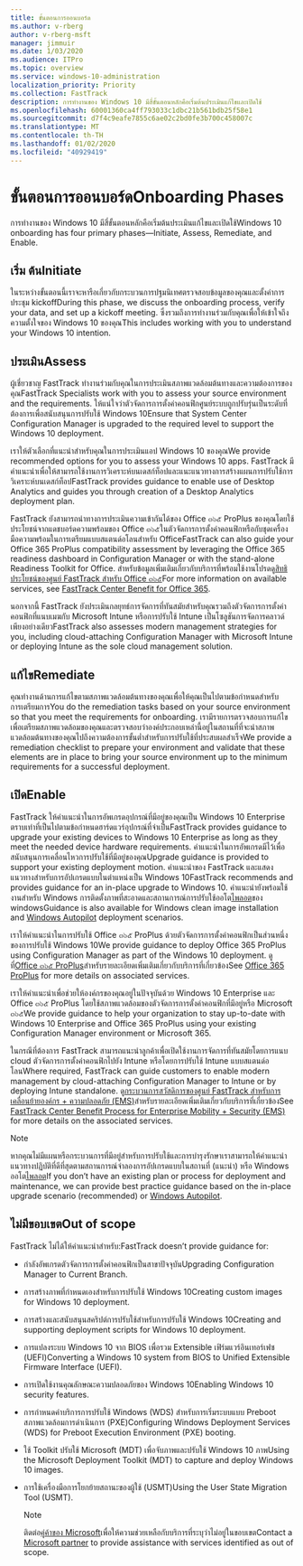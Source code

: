 ```yaml
---
title: ขั้นตอนการออนบอร์ด
ms.author: v-rberg
author: v-rberg-msft
manager: jimmuir
ms.date: 1/03/2020
ms.audience: ITPro
ms.topic: overview
ms.service: windows-10-administration
localization_priority: Priority
ms.collection: FastTrack
description: การทำงานของ Windows 10 มีสี่ขั้นตอนหลักคือเริ่มต้นประเมินแก้ไขและเปิดใช้
ms.openlocfilehash: 60001360ca4ff793033c1dbc21b561bdb25f58e1
ms.sourcegitcommit: d7f4c9eafe7855c6ae02c2bd0fe3b700c458007c
ms.translationtype: MT
ms.contentlocale: th-TH
ms.lasthandoff: 01/02/2020
ms.locfileid: "40929419"
---
```

# <a name="onboarding-phases"></a><span data-ttu-id="a5f4a-103">ขั้นตอนการออนบอร์ด</span><span class="sxs-lookup"><span data-stu-id="a5f4a-103">Onboarding Phases</span></span>

<span data-ttu-id="a5f4a-104">การทำงานของ Windows 10 มีสี่ขั้นตอนหลักคือเริ่มต้นประเมินแก้ไขและเปิดใช้</span><span class="sxs-lookup"><span data-stu-id="a5f4a-104">Windows 10 onboarding has four primary phases—Initiate, Assess, Remediate, and Enable.</span></span>

## <a name="initiate"></a><span data-ttu-id="a5f4a-105">เริ่ม ต้น</span><span class="sxs-lookup"><span data-stu-id="a5f4a-105">Initiate</span></span>

<span data-ttu-id="a5f4a-106">ในระหว่างขั้นตอนนี้เราจะหารือเกี่ยวกับกระบวนการปฐมนิเทศตรวจสอบข้อมูลของคุณและตั้งค่าการประชุม kickoff</span><span class="sxs-lookup"><span data-stu-id="a5f4a-106">During this phase, we discuss the onboarding process, verify your data, and set up a kickoff meeting.</span></span> <span data-ttu-id="a5f4a-107">ซึ่งรวมถึงการทำงานร่วมกับคุณเพื่อให้เข้าใจถึงความตั้งใจของ Windows 10 ของคุณ</span><span class="sxs-lookup"><span data-stu-id="a5f4a-107">This includes working with you to understand your Windows 10 intention.</span></span>

## <a name="assess"></a><span data-ttu-id="a5f4a-108">ประเมิน</span><span class="sxs-lookup"><span data-stu-id="a5f4a-108">Assess</span></span>

<span data-ttu-id="a5f4a-109">ผู้เชี่ยวชาญ FastTrack ทำงานร่วมกับคุณในการประเมินสภาพแวดล้อมต้นทางและความต้องการของคุณ</span><span class="sxs-lookup"><span data-stu-id="a5f4a-109">FastTrack Specialists work with you to assess your source environment and the requirements.</span></span> <span data-ttu-id="a5f4a-110">ให้แน่ใจว่าตัวจัดการการตั้งค่าคอนฟิกศูนย์ระบบถูกปรับรุ่นเป็นระดับที่ต้องการเพื่อสนับสนุนการปรับใช้ Windows 10</span><span class="sxs-lookup"><span data-stu-id="a5f4a-110">Ensure that System Center Configuration Manager is upgraded to the required level to support the Windows 10 deployment.</span></span> 

<span data-ttu-id="a5f4a-111">เราให้ตัวเลือกที่แนะนำสำหรับคุณในการประเมินแอป Windows 10 ของคุณ</span><span class="sxs-lookup"><span data-stu-id="a5f4a-111">We provide recommended options for you to assess your Windows 10 apps.</span></span> <span data-ttu-id="a5f4a-112">FastTrack มีคำแนะนำเพื่อให้สามารถใช้งานการวิเคราะห์บนเดสก์ท็อปและแนะแนวทางการสร้างแผนการปรับใช้การวิเคราะห์บนเดสก์ท็อป</span><span class="sxs-lookup"><span data-stu-id="a5f4a-112">FastTrack provides guidance to enable use of Desktop Analytics and guides you through creation of a Desktop Analytics deployment plan.</span></span>

<span data-ttu-id="a5f4a-113">FastTrack ยังสามารถนำทางการประเมินความเข้ากันได้ของ Office ๓๖๕ ProPlus ของคุณโดยใช้ประโยชน์จากแดชบอร์ดความพร้อมของ Office ๓๖๕ในตัวจัดการการตั้งค่าคอนฟิกหรือกับชุดเครื่องมือความพร้อมในการเตรียมแบบสแตนด์อโลนสำหรับ Office</span><span class="sxs-lookup"><span data-stu-id="a5f4a-113">FastTrack can also guide your Office 365 ProPlus compatibility assessment by leveraging the Office 365 readiness dashboard in Configuration Manager or with the stand-alone Readiness Toolkit for Office.</span></span> <span data-ttu-id="a5f4a-114">สำหรับข้อมูลเพิ่มเติมเกี่ยวกับบริการที่พร้อมใช้งานโปรดดู[สิทธิประโยชน์ของศูนย์ FastTrack สำหรับ Office ๓๖๕](O365-fasttrack-benefit-for-office-365.md)</span><span class="sxs-lookup"><span data-stu-id="a5f4a-114">For more information on available services, see [FastTrack Center Benefit for Office 365](O365-fasttrack-benefit-for-office-365.md).</span></span> 

<span data-ttu-id="a5f4a-115">นอกจากนี้ FastTrack ยังประเมินกลยุทธ์การจัดการที่ทันสมัยสำหรับคุณรวมถึงตัวจัดการการตั้งค่าคอนฟิกที่แนบเมฆกับ Microsoft Intune หรือการปรับใช้ Intune เป็นโซลูชันการจัดการคลาวด์เพียงอย่างเดียว</span><span class="sxs-lookup"><span data-stu-id="a5f4a-115">FastTrack also assesses modern management strategies for you, including cloud-attaching Configuration Manager with Microsoft Intune or deploying Intune as the sole cloud management solution.</span></span>

## <a name="remediate"></a><span data-ttu-id="a5f4a-116">แก้ไข</span><span class="sxs-lookup"><span data-stu-id="a5f4a-116">Remediate</span></span>

<span data-ttu-id="a5f4a-117">คุณทำงานด้านการแก้ไขตามสภาพแวดล้อมต้นทางของคุณเพื่อให้คุณเป็นไปตามข้อกำหนดสำหรับการเตรียมการ</span><span class="sxs-lookup"><span data-stu-id="a5f4a-117">You do the remediation tasks based on your source environment so that you meet the requirements for onboarding.</span></span> <span data-ttu-id="a5f4a-118">เรามีรายการตรวจสอบการแก้ไขเพื่อเตรียมสภาพแวดล้อมของคุณและตรวจสอบว่าองค์ประกอบเหล่านี้อยู่ในสถานที่ที่จะนำสภาพแวดล้อมต้นทางของคุณไปถึงความต้องการขั้นต่ำสำหรับการปรับใช้ที่ประสบผลสำเร็จ</span><span class="sxs-lookup"><span data-stu-id="a5f4a-118">We provide a remediation checklist to prepare your environment and validate that these elements are in place to bring your source environment up to the minimum requirements for a successful deployment.</span></span> 

## <a name="enable"></a><span data-ttu-id="a5f4a-119">เปิด</span><span class="sxs-lookup"><span data-stu-id="a5f4a-119">Enable</span></span>

<span data-ttu-id="a5f4a-120">FastTrack ให้คำแนะนำในการอัพเกรดอุปกรณ์ที่มีอยู่ของคุณเป็น Windows 10 Enterprise ตราบเท่าที่เป็นไปตามข้อกำหนดฮาร์ดแวร์อุปกรณ์ที่จำเป็น</span><span class="sxs-lookup"><span data-stu-id="a5f4a-120">FastTrack provides guidance to upgrade your existing devices to Windows 10 Enterprise as long as they meet the needed device hardware requirements.</span></span> <span data-ttu-id="a5f4a-121">คำแนะนำในการอัพเกรดมีไว้เพื่อสนับสนุนการเคลื่อนไหวการปรับใช้ที่มีอยู่ของคุณ</span><span class="sxs-lookup"><span data-stu-id="a5f4a-121">Upgrade guidance is provided to support your existing deployment motion.</span></span> <span data-ttu-id="a5f4a-122">คำแนะนำของ FastTrack และแสดงแนวทางสำหรับการอัปเกรดแบบในตำแหน่งเป็น Windows 10</span><span class="sxs-lookup"><span data-stu-id="a5f4a-122">FastTrack recommends and provides guidance for an in-place upgrade to Windows 10.</span></span> <span data-ttu-id="a5f4a-123">คำแนะนำยังพร้อมใช้งานสำหรับ Windows การติดตั้งภาพที่สะอาดและสถานการณ์การปรับใช้ออโต[ไพลอต](EMS-onboarding-phases.md#windows-autopilot)ของ windows</span><span class="sxs-lookup"><span data-stu-id="a5f4a-123">Guidance is also available for Windows clean image installation and [Windows Autopilot](EMS-onboarding-phases.md#windows-autopilot) deployment scenarios.</span></span> 

<span data-ttu-id="a5f4a-124">เราให้คำแนะนำในการปรับใช้ Office ๓๖๕ ProPlus ด้วยตัวจัดการการตั้งค่าคอนฟิกเป็นส่วนหนึ่งของการปรับใช้ Windows 10</span><span class="sxs-lookup"><span data-stu-id="a5f4a-124">We provide guidance to deploy Office 365 ProPlus using Configuration Manager as part of the Windows 10 deployment.</span></span> <span data-ttu-id="a5f4a-125">ดูที่[Office ๓๖๕ ProPlus](O365-onboarding-and-migration.md#office-365-proplus)สำหรับรายละเอียดเพิ่มเติมเกี่ยวกับบริการที่เกี่ยวข้อง</span><span class="sxs-lookup"><span data-stu-id="a5f4a-125">See [Office 365 ProPlus](O365-onboarding-and-migration.md#office-365-proplus) for more details on associated services.</span></span>

<span data-ttu-id="a5f4a-126">เราให้คำแนะนำเพื่อช่วยให้องค์กรของคุณอยู่ในปัจจุบันด้วย Windows 10 Enterprise และ Office ๓๖๕ ProPlus โดยใช้สภาพแวดล้อมของตัวจัดการการตั้งค่าคอนฟิกที่มีอยู่หรือ Microsoft ๓๖๕</span><span class="sxs-lookup"><span data-stu-id="a5f4a-126">We provide guidance to help your organization to stay up-to-date with Windows 10 Enterprise and Office 365 ProPlus using your existing Configuration Manager environment or Microsoft 365.</span></span>

<span data-ttu-id="a5f4a-127">ในกรณีที่ต้องการ FastTrack สามารถแนะนำลูกค้าเพื่อเปิดใช้งานการจัดการที่ทันสมัยโดยการแนบ cloud ตัวจัดการการตั้งค่าคอนฟิกไปยัง Intune หรือโดยการปรับใช้ Intune แบบสแตนด์อโลน</span><span class="sxs-lookup"><span data-stu-id="a5f4a-127">Where required, FastTrack can guide customers to enable modern management by cloud-attaching Configuration Manager to Intune or by deploying Intune standalone.</span></span> <span data-ttu-id="a5f4a-128">ดู[กระบวนการสวัสดิการของศูนย์ FastTrack สำหรับการเคลื่อนย้ายองค์กร + ความปลอดภัย (EMS)](EMS-fasttrack-process.md)สำหรับรายละเอียดเพิ่มเติมเกี่ยวกับบริการที่เกี่ยวข้อง</span><span class="sxs-lookup"><span data-stu-id="a5f4a-128">See [FastTrack Center Benefit Process for Enterprise Mobility + Security (EMS)](EMS-fasttrack-process.md) for more details on the associated services.</span></span>

> [!NOTE]
> <span data-ttu-id="a5f4a-129">หากคุณไม่มีแผนหรือกระบวนการที่มีอยู่สำหรับการปรับใช้และการบำรุงรักษาเราสามารถให้คำแนะนำแนวทางปฏิบัติที่ดีที่สุดตามสถานการณ์จำลองการอัปเกรดแบบในสถานที่ (แนะนำ) หรือ Windows ออโต[ไพลอต](EMS-onboarding-phases.md#windows-autopilot)</span><span class="sxs-lookup"><span data-stu-id="a5f4a-129">If you don’t have an existing plan or process for deployment and maintenance, we can provide best practice guidance based on the in-place upgrade scenario (recommended) or [Windows Autopilot](EMS-onboarding-phases.md#windows-autopilot).</span></span>

## <a name="out-of-scope"></a><span data-ttu-id="a5f4a-130">ไม่มีขอบเขต</span><span class="sxs-lookup"><span data-stu-id="a5f4a-130">Out of scope</span></span>

<span data-ttu-id="a5f4a-131">FastTrack ไม่ได้ให้คำแนะนำสำหรับ:</span><span class="sxs-lookup"><span data-stu-id="a5f4a-131">FastTrack doesn’t provide guidance for:</span></span>

- <span data-ttu-id="a5f4a-132">กำลังอัพเกรดตัวจัดการการตั้งค่าคอนฟิกเป็นสาขาปัจจุบัน</span><span class="sxs-lookup"><span data-stu-id="a5f4a-132">Upgrading Configuration Manager to Current Branch.</span></span>
- <span data-ttu-id="a5f4a-133">การสร้างภาพที่กำหนดเองสำหรับการปรับใช้ Windows 10</span><span class="sxs-lookup"><span data-stu-id="a5f4a-133">Creating custom images for Windows 10 deployment.</span></span>
- <span data-ttu-id="a5f4a-134">การสร้างและสนับสนุนสคริปต์การปรับใช้สำหรับการปรับใช้ Windows 10</span><span class="sxs-lookup"><span data-stu-id="a5f4a-134">Creating and supporting deployment scripts for Windows 10 deployment.</span></span>
- <span data-ttu-id="a5f4a-135">การแปลงระบบ Windows 10 จาก BIOS เพื่อรวม Extensible เฟิร์มแวร์อินเทอร์เฟซ (UEFI)</span><span class="sxs-lookup"><span data-stu-id="a5f4a-135">Converting a Windows 10 system from BIOS to Unified Extensible Firmware Interface (UEFI).</span></span>
- <span data-ttu-id="a5f4a-136">การเปิดใช้งานคุณลักษณะความปลอดภัยของ Windows 10</span><span class="sxs-lookup"><span data-stu-id="a5f4a-136">Enabling Windows 10 security features.</span></span> 
- <span data-ttu-id="a5f4a-137">การกำหนดค่าบริการการปรับใช้ Windows (WDS) สำหรับการเริ่มระบบแบบ Preboot สภาพแวดล้อมการดำเนินการ (PXE)</span><span class="sxs-lookup"><span data-stu-id="a5f4a-137">Configuring Windows Deployment Services (WDS) for Preboot Execution Environment (PXE) booting.</span></span>
- <span data-ttu-id="a5f4a-138">ใช้ Toolkit ปรับใช้ Microsoft (MDT) เพื่อจับภาพและปรับใช้ Windows 10 ภาพ</span><span class="sxs-lookup"><span data-stu-id="a5f4a-138">Using the Microsoft Deployment Toolkit (MDT) to capture and deploy Windows 10 images.</span></span>
- <span data-ttu-id="a5f4a-139">การใช้เครื่องมือการโยกย้ายสถานะของผู้ใช้ (USMT)</span><span class="sxs-lookup"><span data-stu-id="a5f4a-139">Using the User State Migration Tool (USMT).</span></span>

  > [!NOTE]
  > <span data-ttu-id="a5f4a-140">ติดต่อ[คู่ค้าของ Microsoft](https://go.microsoft.com/fwlink/?linkid=2080150)เพื่อให้ความช่วยเหลือกับบริการที่ระบุว่าไม่อยู่ในขอบเขต</span><span class="sxs-lookup"><span data-stu-id="a5f4a-140">Contact a [Microsoft partner](https://go.microsoft.com/fwlink/?linkid=2080150) to provide assistance with services identified as out of scope.</span></span>

 
